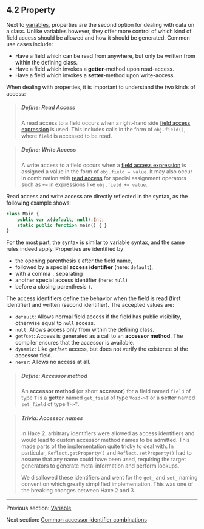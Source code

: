 ## 4.2 Property

Next to [variables](4.1-Variable.md), properties are the second option for dealing with data on a class. Unlike variables however, they offer more control of which kind of field access should be allowed and how it should be generated. Common use cases include:



* Have a field which can be read from anywhere, but only be written from within the defining class.
* Have a field which invokes a **getter**-method upon read-access.
* Have a field which invokes a **setter**-method upon write-access.



When dealing with properties, it is important to understand the two kinds of access:

> ##### Define: Read Access
>
> A read access to a field occurs when a right-hand side [field access expression](5.8-Field_Access.md) is used. This includes calls in the form of `obj.field()`, where `field` is accessed to be read.


> ##### Define: Write Access
>
> A write access to a field occurs when a [field access expression](5.8-Field_Access.md) is assigned a value in the form of `obj.field = value`. It may also occur in combination with [read access](dictionary.md#read-access) for special assignment operators such as `+=` in expressions like `obj.field += value`.
 

Read access and write access are directly reflected in the syntax, as the following example shows:

```haxe
class Main {
	public var x(default, null):Int;
	static public function main() { }
}
```

For the most part, the syntax is similar to variable syntax, and the same rules indeed apply. Properties are identified by



* the opening parenthesis `(` after the field name,
* followed by a special **access identifier** (here: `default`),
* with a comma `,` separating
* another special access identifier (here: `null`)
* before a closing parenthesis `)`.



The access identifiers define the behavior when the field is read (first identifier) and written (second identifier). The accepted values are:



* `default`: Allows normal field access if the field has public visibility, otherwise equal to `null` access.
* `null`: Allows access only from within the defining class.
* `get`/`set`: Access is generated as a call to an **accessor method**. The compiler ensures that the accessor is available.
* `dynamic`: Like `get`/`set` access, but does not verify the existence of the accessor field.
* `never`: Allows no access at all.



> ##### Define: Accessor method
>
> An **accessor method** (or short **accessor**) for a field named `field` of type `T` is a **getter** named `get_field` of type `Void->T` or a **setter** named `set_field` of type `T->T`.


> ##### Trivia: Accessor names
>
> In Haxe 2, arbitrary identifiers were allowed as access identifiers and would lead to custom accessor method names to be admitted. This made parts of the implementation quite tricky to deal with. In particular, `Reflect.getProperty()` and `Reflect.setProperty()` had to assume that any name could have been used, requiring the target generators to generate meta-information and perform lookups.
> 
> We disallowed these identifiers and went for the `get_` and `set_` naming convention which greatly simplified implementation. This was one of the breaking changes between Haxe 2 and 3.

---

Previous section: [Variable](4.1-Variable.md)

Next section: [Common accessor identifier combinations](4.2.1-Common_accessor_identifier_combinations.md)